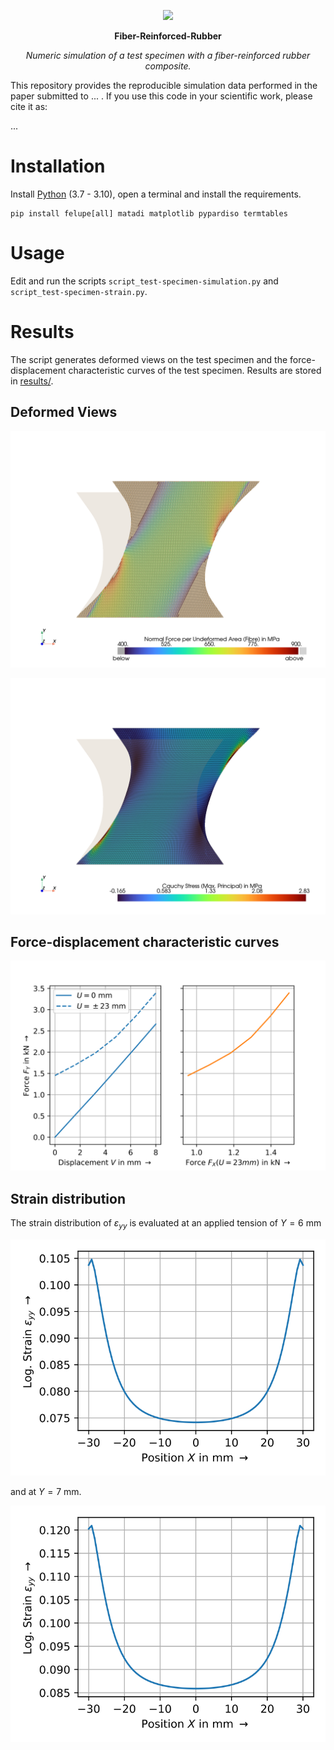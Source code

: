 <p align="center">
  <a href="https://felupe.readthedocs.io/en/latest/?badge=latest"><img src="https://user-images.githubusercontent.com/5793153/235789118-eb03eb25-2556-401d-8a0f-580f37e72f8d.png" height="40px"/></a>
  <p align="center"><b>Fiber-Reinforced-Rubber</b></p>
  <p align="center"><em>Numeric simulation of a test specimen with a fiber-reinforced rubber composite.</em></p>
</p>

This repository provides the reproducible simulation data performed in the paper submitted to ... . If you use this code in your scientific work, please cite it as:

...

# Installation
Install [Python](https://www.python.org/downloads/) (3.7 - 3.10), open a terminal and install the requirements.

```
pip install felupe[all] matadi matplotlib pypardiso termtables
```

# Usage
Edit and run the scripts `script_test-specimen-simulation.py` and `script_test-specimen-strain.py`.

# Results
The script generates deformed views on the test specimen and the force-displacement characteristic curves of the test specimen. Results are stored in [results/](results/).

## Deformed Views

![](results/test_specimen_deformed_fibre.png)

![](results/test_specimen_deformed_rubber.png)

## Force-displacement characteristic curves

![](results/test_specimen_forces_vs_displacement.svg)

## Strain distribution

The strain distribution of $\varepsilon_{yy}$ is evaluated at an applied tension of $Y=6$ mm

![](results/LogStrainYY_V=6mm.svg)

and at $Y=7$ mm.

![](results/LogStrainYY_V=7mm.svg)
